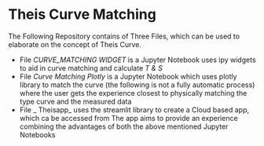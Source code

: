 # Theis Curve Matching

The Following Repository contains of Three Files, which can be used to elaborate on the concept of Theis Curve. 

- File _CURVE_MATCHING WIDGET_ is a Jupyter Notebook  uses ipy widgets to aid in curve matching and calculate _T & S_
- File _Curve Matching Plotly_ is a Jupyter Notebook which uses plotly library to match  the curve (the following is not a fully automatic process) where the user gets the experience closest to physically matching the type curve and the measured data 
- File _ Theisapp_ uses the streamlit library to create a Cloud based app, which ca be accessed from The app aims to provide an experience combining the advantages of both the above mentioned Jupyter Notebooks

